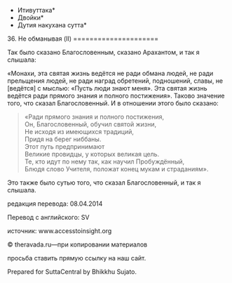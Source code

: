 * Итивуттака*
* Двойки*
* Дутия накухана сутта*

36\. Не обманывая \(II\)
\=\=\=\=\=\=\=\=\=\=\=\=\=\=\=\=\=\=\=\=\=

Так было сказано Благословенным, сказано Арахантом, и так я слышала:

«Монахи, эта святая жизнь ведётся не ради обмана людей, не ради прельщения людей, не ради наград обретений, подношений, славы, не \[ведётся\] с мыслью: «Пусть люди знают меня»\. Эта святая жизнь ведётся ради прямого знания и полного постижения»\. Таково значение того, что сказал Благословенный\. И в отношении этого было сказано:

> «Ради прямого знания и полного постижения,  
> Он, Благословенный, обучил святой жизни,  
> Не исходя из имеющихся традиций,  
> Придя на берег ниббаны\.  
> Этот путь предпринимают  
> Великие провидцы, у которых великая цель\.  
> Те, кто идут по нему так, как научил Пробуждённый,  
> Блюдя слово Учителя, положат конец мукам и страданиям»\.

Это также было сутью того, что сказал Благословенный, и так я слышала\.

редакция перевода: 08\.04\.2014

Перевод с английского: SV

источник: www\.accesstoinsight\.org

© theravada\.ru—при копировании материалов

просьба ставить прямую ссылку на наш сайт\.

Prepared for SuttaCentral by Bhikkhu Sujato\.